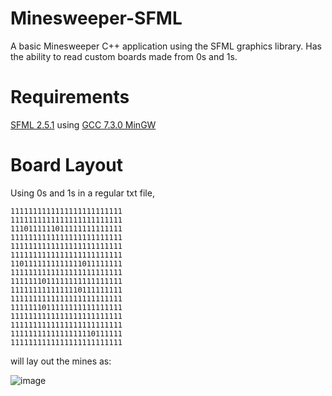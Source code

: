 # Minesweeper-SFML
A basic Minesweeper C++ application using the SFML graphics library.
Has the ability to read custom boards made from 0s and 1s.

# Requirements
[SFML 2.5.1](https://www.sfml-dev.org/download/sfml/2.5.1/) using [GCC 7.3.0 MinGW](https://sourceforge.net/projects/mingw-w64/files/Toolchains%20targetting%20Win64/Personal%20Builds/mingw-builds/7.3.0/threads-posix/seh/x86_64-7.3.0-release-posix-seh-rt_v5-rev0.7z/download)


# Board Layout
Using 0s and 1s in a regular txt file,

```
1111111111111111111111111
1111111111111111111111111
1110111111011111111111111
1111111111111111111111111
1111111111111111111111111
1111111111111111111111111
1101111111111111011111111
1111111111111111111111111
1111111011111111111111111
1111111111111110111111111
1111111111111111111111111
1111111011111111111111111
1111111111111111111111111
1111111111111111111111111
1111111111111111110111111
1111111111111111111111111
```

will lay out the mines as:

![image](https://github.com/JULLACE/Minesweeper-SFML/assets/88823380/182131a8-01ff-4e14-8573-45e23a8bc46b)
